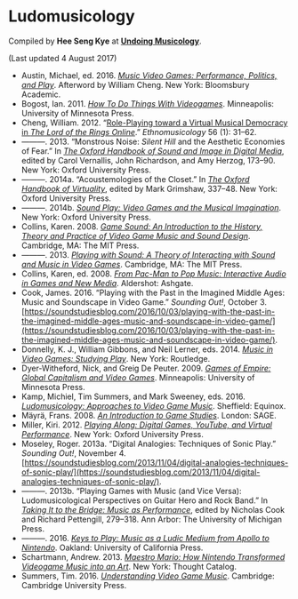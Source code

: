 # Ludomusicology

Compiled by **Hee Seng Kye** at [**Undoing Musicology**](http://undoingmusicology.com).

(Last updated 4 August 2017)

* Austin, Michael, ed. 2016. [*Music Video Games: Performance, Politics, and Play*](https://www.amazon.com/Music-Video-Games-Performance-Approaches/dp/150130853X/). Afterword by William Cheng. New York: Bloomsbury Academic.
* Bogost, Ian. 2011. [*How To Do Things With Videogames*](https://www.amazon.com/How-Things-Videogames-Electronic-Mediations/dp/081667647X/). Minneapolis: University of Minnesota Press.
* Cheng, William. 2012. “[Role-Playing toward a Virtual Musical Democracy in *The Lord of the Rings Online*](http://www.jstor.org/stable/10.5406/ethnomusicology.56.1.0031).” *Ethnomusicology* 56 (1): 31–62.
* ———. 2013. “Monstrous Noise: *Silent Hill* and the Aesthetic Economies of Fear.” In [*The Oxford Handbook of Sound and Image in Digital Media*](https://www.amazon.com/Oxford-Handbook-Sound-Digital-Handbooks/dp/019975764X/), edited by Carol Vernallis, John Richardson, and Amy Herzog, 173–90. New York: Oxford University Press.
* ———. 2014a. “Acoustemologies of the Closet.” In [*The Oxford Handbook of Virtuality*](https://www.amazon.com/Oxford-Handbook-Virtuality-Handbooks/dp/0190270357/), edited by Mark Grimshaw, 337–48. New York: Oxford University Press.
* ———. 2014b. [*Sound Play: Video Games and the Musical Imagination*](https://www.amazon.com/Sound-Play-Musical-Imagination-Oxford/dp/0199969973/). New York: Oxford University Press.
* Collins, Karen. 2008. [*Game Sound: An Introduction to the History, Theory and Practice of Video Game Music and Sound Design*](https://www.amazon.com/Game-Sound-Introduction-History-Practice/dp/026203378X/). Cambridge, MA: The MIT Press.
* ———. 2013. [*Playing with Sound: A Theory of Interacting with Sound and Music in Video Games*](https://www.amazon.com/Playing-Sound-Theory-Interacting-Music/dp/0262018675/). Cambridge, MA: The MIT Press.
* Collins, Karen, ed. 2008. [*From Pac-Man to Pop Music: Interactive Audio in Games and New Media*](https://www.amazon.com/Pac-Man-Pop-Music-Interactive-Ashgate-ebook/dp/B00AW99IFM/). Aldershot: Ashgate.
* Cook, James. 2016. “Playing with the Past in the Imagined Middle Ages: Music and Soundscape in Video Game.” *Sounding Out!*, October 3. [https://soundstudiesblog.com/2016/10/03/playing-with-the-past-in-the-imagined-middle-ages-music-and-soundscape-in-video-game/](https://soundstudiesblog.com/2016/10/03/playing-with-the-past-in-the-imagined-middle-ages-music-and-soundscape-in-video-game/).
* Donnelly, K. J., William Gibbons, and Neil Lerner, eds. 2014. [*Music in Video Games: Studying Play*](https://www.amazon.com/Music-Video-Games-Studying-Routledge/dp/041563444X/). New York: Routledge.
* Dyer-Witheford, Nick, and Greig De Peuter. 2009. [*Games of Empire: Global Capitalism and Video Games*](https://www.amazon.com/Games-Empire-Capitalism-Electronic-Mediations/dp/0816666113). Minneapolis: University of Minnesota Press.
* Kamp, Michiel, Tim Summers, and Mark Sweeney, eds. 2016. [*Ludomusicology: Approaches to Video Game Music*](https://www.equinoxpub.com/home/ludomusicology/). Sheffield: Equinox.
* Mäyrä, Frans. 2008. [*An Introduction to Game Studies*](https://www.amazon.com/Introduction-Game-Studies-Frans-Mayra/dp/141293446X/). London: SAGE.
* Miller, Kiri. 2012. [*Playing Along: Digital Games, YouTube, and Virtual Performance*](https://www.amazon.com/Playing-Along-Digital-YouTube-Performance/dp/0199753466/). New York: Oxford University Press.
* Moseley, Roger. 2013a. “Digital Analogies: Techniques of Sonic Play.” *Sounding Out!*, November 4. [https://soundstudiesblog.com/2013/11/04/digital-analogies-techniques-of-sonic-play/](https://soundstudiesblog.com/2013/11/04/digital-analogies-techniques-of-sonic-play/).
* ———. 2013b. “Playing Games with Music (and Vice Versa): Ludomusicological Perspectives on Guitar Hero and Rock Band.” In [*Taking It to the Bridge: Music as Performance*](https://www.amazon.com/Taking-Bridge-Music-as-Performance/dp/0472051776/), edited by Nicholas Cook and Richard Pettengill, 279–318. Ann Arbor: The University of Michigan Press.
* ———. 2016. [*Keys to Play: Music as a Ludic Medium from Apollo to Nintendo*](https://doi.org/10.1525/luminos.16). Oakland: University of California Press. 
* Schartmann, Andrew. 2013. [*Maestro Mario: How Nintendo Transformed Videogame Music into an Art*](https://www.amazon.com/Maestro-Mario-Andrew-Schartmann-ebook/dp/B00IB1XMZ0/). New York: Thought Catalog.
* Summers, Tim. 2016. [*Understanding Video Game Music*](https://www.amazon.com/Understanding-Video-Game-Music-Summers/dp/1107116872/). Cambridge: Cambridge University Press.